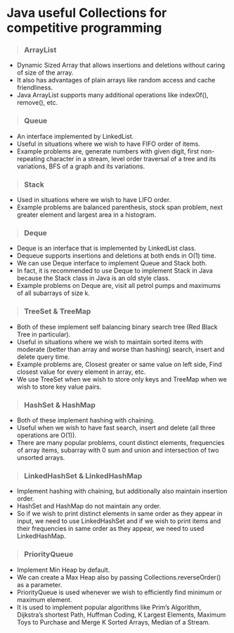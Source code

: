 # Java useful Collections for competitive programming

> ### ArrayList

- Dynamic Sized Array that allows insertions and deletions without caring of size of the array.
- It also has advantages of plain arrays like random access and cache friendliness.
- Java ArrayList supports many additional operations like indexOf(), remove(), etc.

> ### Queue

- An interface implemented by LinkedList.
- Useful in situations where we wish to have FIFO order of items.
- Example problems are, generate numbers with given digit, first non-repeating character in a stream, level order traversal of a tree and its variations, BFS of a graph and its variations.

> ### Stack

- Used in situations where we wish to have LIFO order.
- Example problems are balanced parenthesis, stock span problem, next greater element and largest area in a histogram.

> ### Deque

- Deque is an interface that is implemented by LinkedList class.
- Dequeue supports insertions and deletions at both ends in O(1) time.
- We can use Deque interface to implement Queue and Stack both.
- In fact, it is recommended to use Deque to implement Stack in Java because the Stack class in Java is an old style class.
- Example problems on Deque are, visit all petrol pumps and maximums of all subarrays of size k.

> ### TreeSet & TreeMap

- Both of these implement self balancing binary search tree (Red Black Tree in particular).
- Useful in situations where we wish to maintain sorted items with moderate (better than array and worse than hashing) search, insert and delete query time.
- Example problems are, Closest greater or same value on left side, Find closest value for every element in array, etc.
- We use TreeSet when we wish to store only keys and TreeMap when we wish to store key value pairs.

> ### HashSet & HashMap

- Both of these implement hashing with chaining.
- Useful when we wish to have fast search, insert and delete (all three operations are O(1)).
- There are many popular problems, count distinct elements, frequencies of array items, subarray with 0 sum and union and intersection of two unsorted arrays.

> ### LinkedHashSet & LinkedHashMap

- Implement hashing with chaining, but additionally also maintain insertion order.
- HashSet and HashMap do not maintain any order.
- So if we wish to print distinct elements in same order as they appear in input, we need to use LinkedHashSet and if we wish to print items and their frequencies in same order as they appear, we need to used LinkedHashMap.

> ### PriorityQueue

- Implement Min Heap by default.
- We can create a Max Heap also by passing Collections.reverseOrder() as a parameter.
- PriorityQueue is used whenever we wish to efficiently find minimum or maximum element.
- It is used to implement popular algorithms like Prim’s Algorithm, Dijkstra’s shortest Path, Huffman Coding, K Largest Elements, Maximum Toys to Purchase and Merge K Sorted Arrays, Median of a Stream.
